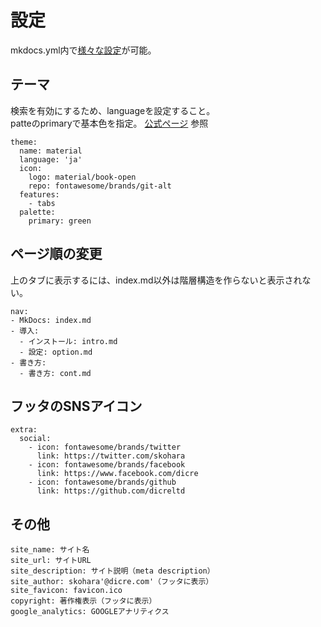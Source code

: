 # 設定

mkdocs.yml内で[様々な設定](https://squidfunk.github.io/mkdocs-material/setup/changing-the-colors/)が可能。

## テーマ
検索を有効にするため、languageを設定すること。  
patteのprimaryで基本色を指定。
[公式ページ](https://squidfunk.github.io/mkdocs-material/setup/changing-the-colors/)  参照

	theme:
	  name: material
	  language: 'ja'
	  icon:
	    logo: material/book-open
	    repo: fontawesome/brands/git-alt 
	  features:
	    - tabs 
	  palette:
	    primary: green

## ページ順の変更
上のタブに表示するには、index.md以外は階層構造を作らないと表示されない。

    nav:
    - MkDocs: index.md
    - 導入:
      - インストール: intro.md
      - 設定: option.md
    - 書き方:
      - 書き方: cont.md


## フッタのSNSアイコン

	extra:
	  social:
	    - icon: fontawesome/brands/twitter
	      link: https://twitter.com/skohara
	    - icon: fontawesome/brands/facebook
	      link: https://www.facebook.com/dicre
	    - icon: fontawesome/brands/github
	      link: https://github.com/dicreltd


## その他

	site_name: サイト名
	site_url: サイトURL
	site_description: サイト説明（meta description）
	site_author: skohara'@dicre.com'（フッタに表示）
	site_favicon: favicon.ico
	copyright: 著作権表示（フッタに表示）
	google_analytics: GOOGLEアナリティクス
